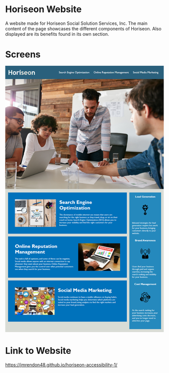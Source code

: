 # Horiseon Website

A website made for Horiseon Social Solution Services, Inc. The main content of the page showcases the different components of Horiseon. Also displayed are its benefits found in its own section.

# Screens

![A mock up of the Horiseon website](./assets/images/01-html-css-git-homework-demo.png)

# Link to Website

https://jmrendon48.github.io/horiseon-accessibility-1/